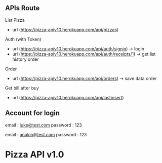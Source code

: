 ## APIs Route

List Pizza

- url (https://pizza-apiv10.herokuapp.com/api/pizzas)

Auth (with Token)

- url (https://pizza-apiv10.herokuapp.com/api/auth/signin) -> login
- url (https://pizza-apiv10.herokuapp.com/api/auth/receipts/1) -> get list history order

Order

- url (https://pizza-apiv10.herokuapp.com/api/orders) -> save data order

Get bill after buy

- url (https://pizza-apiv10.herokuapp.com/api/lastinsert)

## Account for login

email : luke@test.com
password : 123

email : anakin@test.com
password : 123

# Pizza API v1.0
